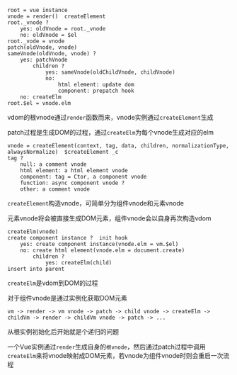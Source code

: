 ```
root = vue instance
vnode = render()  createElement
root._vnode ?
	yes: oldVnode = root._vnode
	no: oldVnode = $el
root._vode = vnode
patch(oldVnode, vnode)
sameVnode(oldVnode, vnode) ?
	yes: patchVnode
		children ?
			yes: sameVnode(oldChildVnode, childVnode)
			no: 
                html element: update dom
                component: prepatch hook
	no: createElm
root.$el = vnode.elm
```

vdom的根vnode通过`render`函数而来，vnode实例通过`createElement`生成

patch过程是生成DOM的过程，通过`createElm`为每个vnode生成对应的elm

```
vnode = createElement(context, tag, data, children, normalizationType, alwaysNormalize)  $createElement _c
tag ?
	null: a comment vnode
	html element: a html element vnode
	component: tag = Ctor, a component vnode
	function: async component vnode ?
	other: a comment vnode
```

`createElement`构造vnode，可简单分为组件vnode和元素vnode

元素vnode将会被直接生成DOM元素，组件vnode会以自身再次构造vdom

```
createElm(vnode)
create component instance ?  init hook
	yes: create component instance(vnode.elm = vm.$el)
	no: create html element(vnode.elm = document.create)
    	children ?
    		yes: createElm(child)
insert into parent
```

`createElm`是vdom到DOM的过程

对于组件vnode是通过实例化获取DOM元素

```
vm -> render -> vm vnode -> patch -> child vnode -> createElm -> childVm -> render -> childVm vnode -> patch -> ...
```

从根实例初始化后开始就是个递归的问题

一个Vue实例通过`render`生成自身的`根vnode`，然后通过patch过程中调用`createElm`来将vnode映射成DOM元素，若vnode为组件vnode时则会重启一次流程